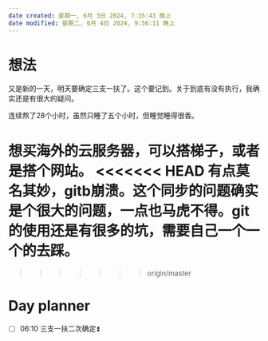 ```yaml
---
date created: 星期一, 6月 3日 2024, 7:35:43 晚上
date modified: 星期二, 6月 4日 2024, 9:56:11 晚上
---
```


# 想法
又是新的一天，明天要确定三支一扶了。这个要记到。关于到底有没有执行，我确实还是有很大的疑问。

连续熬了28个小时，虽然只睡了五个小时，但睡觉睡得很香。

想买海外的云服务器，可以搭梯子，或者是搭个网站。
<<<<<<< HEAD
有点莫名其妙，gitb崩溃。这个同步的问题确实是个很大的问题，一点也马虎不得。git的使用还是有很多的坑，需要自己一个一个的去踩。
=======


>>>>>>> origin/master



# Day planner

- [ ] 06:10  三支一扶二次确定⏫ 